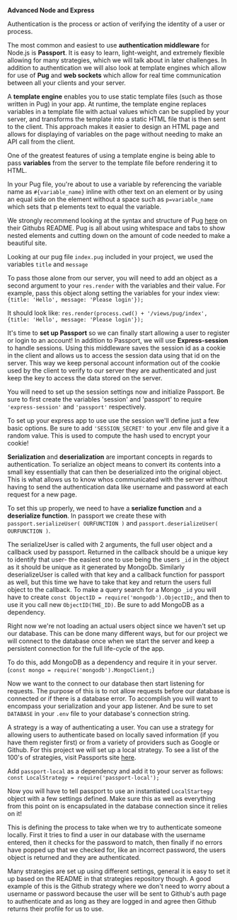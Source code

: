 **Advanced Node and Express**

Authentication is the process or action of verifying the identity of a user or process.

The most common and easiest to use **authentication middleware** for Node.js is **Passport**. It is easy to learn, light-weight, and extremely flexible allowing for many strategies, which we will talk about in later challenges. In addition to authentication we will also look at template engines which allow for use of **Pug** and **web sockets** which allow for real time communication between all your clients and your server.

A **template engine** enables you to use static template files (such as those written in Pug) in your app. At runtime, the template engine replaces variables in a template file with actual values which can be supplied by your server, and transforms the template into a static HTML file that is then sent to the client. This approach makes it easier to design an HTML page and allows for displaying of variables on the page without needing to make an API call from the client.

One of the greatest features of using a template engine is being able to pass **variables** from the server to the template file before rendering it to HTML.

In your Pug file, you're about to use a variable by referencing the variable name as `#{variable_name}` inline with other text on an element or by using an equal side on the element without a space such as `p=variable_name` which sets that p elements text to equal the variable.

We strongly recommend looking at the syntax and structure of Pug [here](https://github.com/pugjs/pug) on their Githubs README. Pug is all about using whitespace and tabs to show nested elements and cutting down on the amount of code needed to make a beautiful site.

Looking at our pug file `index.pug` included in your project, we used the variables `title` and `message`

To pass those alone from our server, you will need to add an object as a second argument to your `res.render` with the variables and their value. For example, pass this object along setting the variables for your index view: `{title: 'Hello', message: 'Please login'});`

It should look like: `res.render(process.cwd() + '/views/pug/index', {title: 'Hello', message: 'Please login'});`

It's time to **set up Passport** so we can finally start allowing a user to register or login to an account! In addition to Passport, we will use **Express-session** to handle sessions. Using this middleware saves the session id as a cookie in the client and allows us to access the session data using that id on the server. This way we keep personal account information out of the cookie used by the client to verify to our server they are authenticated and just keep the key to access the data stored on the server.

You will need to set up the session settings now and initialize Passport. Be sure to first create the variables 'session' and 'passport' to require `'express-session'` and `'passport'` respectively.

To set up your express app to use use the session we'll define just a few basic options. Be sure to add `'SESSION_SECRET'` to your .env file and give it a random value. This is used to compute the hash used to encrypt your cookie!

**Serialization** and **deserialization** are important concepts in regards to authentication. To serialize an object means to convert its contents into a small key essentially that can then be deserialized into the original object. This is what allows us to know whos communicated with the server without having to send the authentication data like username and password at each request for a new page.

To set this up properly, we need to have a **serialize function** and a **deserialize function**. In passport we create these with `passport.serializeUser( OURFUNCTION )` and `passport.deserializeUser( OURFUNCTION )`.

The serializeUser is called with 2 arguments, the full user object and a callback used by passport. Returned in the callback should be a unique key to identify that user- the easiest one to use being the users `_id` in the object as it should be unique as it generated by MongoDb. Similarly deserializeUser is called with that key and a callback function for passport as well, but this time we have to take that key and return the users full object to the callback. To make a query search for a Mongo `_id` you will have to create `const ObjectID = require('mongodb').ObjectID;`, and then to use it you call new `ObjectID(THE_ID)`. Be sure to add MongoDB as a dependency.

Right now we're not loading an actual users object since we haven't set up our database. This can be done many different ways, but for our project we will connect to the database once when we start the server and keep a persistent connection for the full life-cycle of the app.

To do this, add MongoDB as a dependency and require it in your server. (`const mongo = require('mongodb').MongoClient;`)

Now we want to the connect to our database then start listening for requests. The purpose of this is to not allow requests before our database is connected or if there is a database error. To accomplish you will want to encompass your serialization and your app listener. And be sure to set `DATABASE` in your `.env` file to your database's connection string.

A strategy is a way of authenticating a user. You can use a strategy for allowing users to authenticate based on locally saved information (if you have them register first) or from a variety of providers such as Google or Github. For this project we will set up a local strategy. To see a list of the 100's of strategies, visit Passports site [here](http://passportjs.org/).

Add `passport-local` as a dependency and add it to your server as follows: `const LocalStrategy = require('passport-local');`

Now you will have to tell passport to use an instantiated `LocalStartegy` object with a few settings defined. Make sure this as well as everything from this point on is encapsulated in the database connection since it relies on it!

This is defining the process to take when we try to authenticate someone locally. First it tries to find a user in our database with the username entered, then it checks for the password to match, then finally if no errors have popped up that we checked for, like an incorrect password, the users object is returned and they are authenticated.

Many strategies are set up using different settings, general it is easy to set it up based on the README in that strategies repository though. A good example of this is the Github strategy where we don't need to worry about a username or password because the user will be sent to Github's auth page to authenticate and as long as they are logged in and agree then Github returns their profile for us to use.
